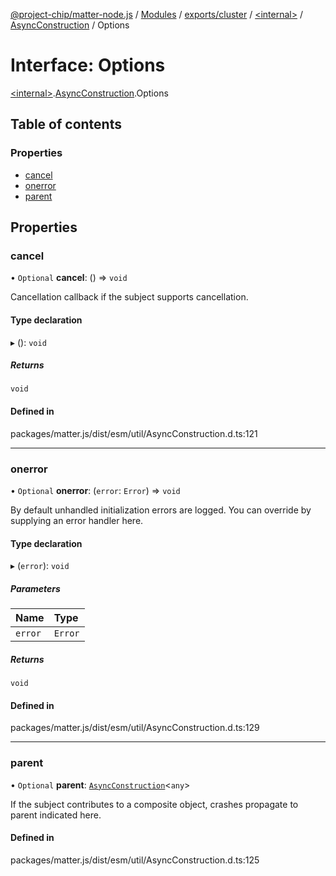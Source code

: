 [@project-chip/matter-node.js](../README.md) / [Modules](../modules.md) / [exports/cluster](../modules/exports_cluster.md) / [\<internal\>](../modules/exports_cluster._internal_.md) / [AsyncConstruction](../modules/exports_cluster._internal_.AsyncConstruction.md) / Options

# Interface: Options

[\<internal\>](../modules/exports_cluster._internal_.md).[AsyncConstruction](../modules/exports_cluster._internal_.AsyncConstruction.md).Options

## Table of contents

### Properties

- [cancel](exports_cluster._internal_.AsyncConstruction.Options.md#cancel)
- [onerror](exports_cluster._internal_.AsyncConstruction.Options.md#onerror)
- [parent](exports_cluster._internal_.AsyncConstruction.Options.md#parent)

## Properties

### cancel

• `Optional` **cancel**: () => `void`

Cancellation callback if the subject supports cancellation.

#### Type declaration

▸ (): `void`

##### Returns

`void`

#### Defined in

packages/matter.js/dist/esm/util/AsyncConstruction.d.ts:121

___

### onerror

• `Optional` **onerror**: (`error`: `Error`) => `void`

By default unhandled initialization errors are logged.  You can override by supplying an error handler here.

#### Type declaration

▸ (`error`): `void`

##### Parameters

| Name | Type |
| :------ | :------ |
| `error` | `Error` |

##### Returns

`void`

#### Defined in

packages/matter.js/dist/esm/util/AsyncConstruction.d.ts:129

___

### parent

• `Optional` **parent**: [`AsyncConstruction`](exports_cluster._internal_.AsyncConstruction-1.md)\<`any`\>

If the subject contributes to a composite object, crashes propagate to parent indicated here.

#### Defined in

packages/matter.js/dist/esm/util/AsyncConstruction.d.ts:125
